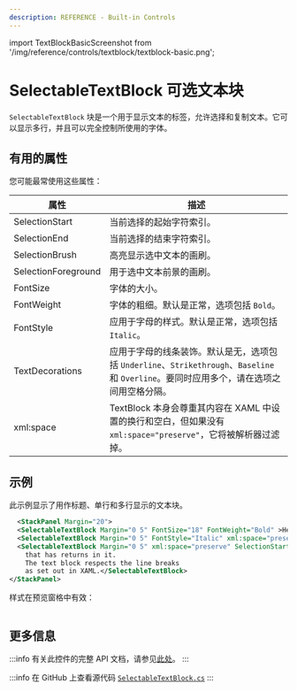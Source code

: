 ```yaml
---
description: REFERENCE - Built-in Controls
---
```


import TextBlockBasicScreenshot from '/img/reference/controls/textblock/textblock-basic.png';

# SelectableTextBlock 可选文本块

`SelectableTextBlock` 块是一个用于显示文本的标签，允许选择和复制文本。它可以显示多行，并且可以完全控制所使用的字体。

## 有用的属性

您可能最常使用这些属性：

| 属性              | 描述                                                                                                                                                                                                                 |
| ----------------- | -------------------------------------------------------------------------------------------------------------------------------------------------------------------------------------------------------------------- |
| SelectionStart    | 当前选择的起始字符索引。                                                                                                                                                                                              |
| SelectionEnd      | 当前选择的结束字符索引。                                                                                                                                                                                              |
| SelectionBrush    | 高亮显示选中文本的画刷。                                                                                                                                                                                              |
| SelectionForeground | 用于选中文本前景的画刷。                                                                                                                                                                                            |
| FontSize          | 字体的大小。                                                                                                                                                                                                          |
| FontWeight        | 字体的粗细。默认是正常，选项包括 `Bold`。                                                                                                                                                                             |
| FontStyle         | 应用于字母的样式。默认是正常，选项包括 `Italic`。                                                                                                                                                                      |
| TextDecorations   | 应用于字母的线条装饰。默认是无，选项包括 `Underline`、`Strikethrough`、`Baseline` 和 `Overline`。要同时应用多个，请在选项之间用空格分隔。                                                                             |
| xml:space         | TextBlock 本身会尊重其内容在 XAML 中设置的换行和空白，但如果没有 `xml:space="preserve"`，它将被解析器过滤掉。                                                                                                           |

## 示例

此示例显示了用作标题、单行和多行显示的文本块。

```xml
  <StackPanel Margin="20">
  <SelectableTextBlock Margin="0 5" FontSize="18" FontWeight="Bold" >Heading</SelectableTextBlock>
  <SelectableTextBlock Margin="0 5" FontStyle="Italic" xml:space="preserve" SelectionBrush="Red">This is a single line.</SelectableTextBlock>
  <SelectableTextBlock Margin="0 5" xml:space="preserve" SelectionStart="3" SelectionEnd="13">This is a multi-line display
    that has returns in it.
    The text block respects the line breaks
    as set out in XAML.</SelectableTextBlock>
</StackPanel>
```

样式在预览窗格中有效：

<img src={TextBlockBasicScreenshot} alt="" />

## 更多信息

:::info
有关此控件的完整 API 文档，请参见[此处](https://api-docs.avaloniaui.net/docs/T_Avalonia_Controls_SelectableTextBlock)。
:::

:::info
在 GitHub 上查看源代码 [`SelectableTextBlock.cs`](https://github.com/AvaloniaUI/Avalonia/blob/master/src/Avalonia.Controls/SelectableTextBlock.cs)
:::

